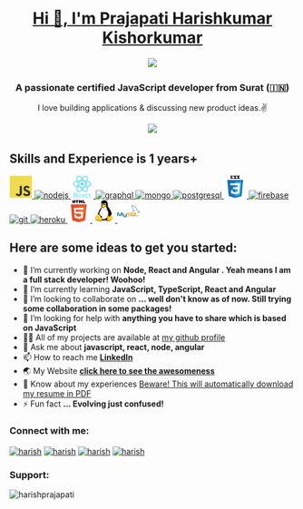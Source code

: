 [<h1 align="center">Hi 👋, I'm Prajapati Harishkumar Kishorkumar </h1>](https://hpkportfolio.000webhostapp.com/)

<p  align="center">
  <a href="https://www.linkedin.com/in/prajapati-harishkumar-kishorkumar-aa6100214" target="_blank"><img src="https://img.shields.io/badge/-Harish-blue?logo=linkedin" /></a>
</p>


<h3 align="center">A passionate certified JavaScript developer from Surat (🇮🇳)</h3>
<p align="center">I love building applications & discussing new product ideas.✌️</p>
<p  align="center"><img height="150" src = "tumblr_n1feaaT5Tv1six63zo1_400.gif"></p>


## Skills and Experience is 1 years+ 
<p align="left"> 
  <a href="https://developer.mozilla.org/en-US/docs/Web/JavaScript" target="_blank"> 
    <img src="https://raw.githubusercontent.com/devicons/devicon/master/icons/javascript/javascript-original.svg" alt="javascript" width="40" height="40"/> 
  </a>
   <a href="https://nodejs.org/en/docs/" target="_blank"> 
    <img src="https://cdn.jsdelivr.net/gh/devicons/devicon/icons/nodejs/nodejs-original.svg" alt="nodejs" width="40" height="40"/> 
  </a> 
  <a href="https://reactjs.org/" target="_blank"> 
    <img src="https://raw.githubusercontent.com/devicons/devicon/master/icons/react/react-original-wordmark.svg" alt="react" width="40" height="40"/> 
  </a> 
  <a href="https://graphql.org" target="_blank"> 
    <img src="https://www.vectorlogo.zone/logos/graphql/graphql-icon.svg" alt="graphql" width="40" height="40"/> 
  </a>
  <a href="https://www.mongodb.com/docs/" target="_blank"> 
    <img src="https://cdn.jsdelivr.net/gh/devicons/devicon/icons/mongodb/mongodb-original.svg" alt="mongo" width="40" height="40"/> 
  </a>
  <a href="https://www.postgresql.org/docs/" target="_blank"> 
    <img src="https://cdn.jsdelivr.net/gh/devicons/devicon/icons/postgresql/postgresql-original.svg" alt="postgresql" width="40" height="40"/> 
  </a>
  <a href="https://www.w3schools.com/css/" target="_blank"> 
    <img src="https://raw.githubusercontent.com/devicons/devicon/master/icons/css3/css3-original-wordmark.svg" alt="css3" width="40" height="40"/> 
  </a> 
  <a href="https://firebase.google.com/" target="_blank"> 
    <img src="https://www.vectorlogo.zone/logos/firebase/firebase-icon.svg" alt="firebase" width="40" height="40"/> 
  </a> 
  <a href="https://git-scm.com/" target="_blank"> 
    <img src="https://www.vectorlogo.zone/logos/git-scm/git-scm-icon.svg" alt="git" width="40" height="40"/> 
  </a> 
  <a href="https://heroku.com" target="_blank"> 
    <img src="https://www.vectorlogo.zone/logos/heroku/heroku-icon.svg" alt="heroku" width="40" height="40"/> 
  </a> 
  <a href="https://www.w3.org/html/" target="_blank"> 
    <img src="https://raw.githubusercontent.com/devicons/devicon/master/icons/html5/html5-original-wordmark.svg" alt="html5" width="40" height="40"/> 
  </a> 
  <a href="https://www.linux.org/" target="_blank"> 
    <img src="https://raw.githubusercontent.com/devicons/devicon/master/icons/linux/linux-original.svg" alt="linux" width="40" height="40"/> 
  </a> 
  <a href="https://www.mysql.com/" target="_blank"> 
    <img src="https://raw.githubusercontent.com/devicons/devicon/master/icons/mysql/mysql-original-wordmark.svg" alt="mysql" width="40" height="40"/> 
  </a>  
</p>


## Here are some ideas to get you started:
- 🔭 I’m currently working on **Node, React and Angular . Yeah means I am a full stack developer! Woohoo!**
- 🌱 I’m currently learning **JavaScript, TypeScript, React and Angular**
- 👯 I’m looking to collaborate on **... well don't know as of now. Still trying some collaboration in some packages!**
- 🤝 I’m looking for help with **anything you have to share which is based on JavaScript**
- 👨‍💻 All of my projects are available at [my github profile](https://github.com/HARISHKUMAR1112001?tab=repositories)
- 💬 Ask me about **javascript, react, node, angular**
- 📫 How to reach me **[LinkedIn](https://www.linkedin.com/in/prajapati-harishkumar-kishorkumar-aa6100214/)**
- 🌏 My Website **[click here to see the awesomeness](https://my-portfolio-harishkumar1112001.vercel.app/)**
- 📄 Know about my experiences [Beware! This will automatically download my resume in PDF](https://drive.google.com/file/d/1RkV9pD1QPn9USuwiFLI4AR4H2GjVOOhL/view?usp=share_link)
- ⚡ Fun fact **... Evolving just confused!**


<h3 align="left">Connect with me:</h3>
<p align="left">
<a href="https://twitter.com/prajapa96976994" target="blank"><img align="center" src="https://cdn.jsdelivr.net/npm/simple-icons@3.0.1/icons/twitter.svg" alt="harish" height="30" width="40" /></a>
<a href="https://www.linkedin.com/in/prajapati-harishkumar-kishorkumar-aa6100214" target="blank"><img align="center" src="https://cdn.jsdelivr.net/npm/simple-icons@3.0.1/icons/linkedin.svg" alt="harish" height="30" width="40" /></a>
<a href="https://www.facebook.com/people/Harish-Prajapati/100027400548593/" target="blank"><img align="center" src="https://cdn.jsdelivr.net/npm/simple-icons@3.0.1/icons/facebook.svg" alt="harish" height="30" width="40" /></a>
<a href="https://www.instagram.com/harish1112001/" target="blank"><img align="center" src="https://cdn.jsdelivr.net/npm/simple-icons@3.0.1/icons/instagram.svg" alt="harish" height="30" width="40" /></a>
</p>


<h3 align="left">Support:</h3>
<p><a href="https://www.buymeacoffee.com/harishprajapati"> <img align="left" src="https://cdn.buymeacoffee.com/buttons/v2/default-yellow.png" height="50" width="210" alt="harishprajapati" /></a></p><br><br>

